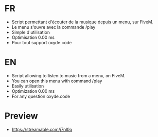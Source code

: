 # FR
- Script permettant d'écouter de la musique depuis un menu, sur FiveM.
- Le menu s'ouvre avec la commande /play
- Simple d'utilisation
- Optimisation 0.00 ms
- Pour tout support oxyde.code

# EN
- Script allowing to listen to music from a menu, on FiveM.
- You can open this menu with command /play
- Easily utilisation
- Optimization 0.00 ms
- For any question oxyde.code

# Preview
- https://streamable.com/j7nl0o
